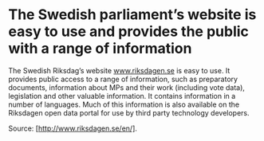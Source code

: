 # The Swedish parliament’s website is easy to use and provides the public with a range of information

The Swedish Riksdag’s website www.riksdagen.se is easy to use. It provides public access to a range of information, such as preparatory documents, information about MPs and their work (including vote data), legislation and other valuable information. It contains information in a number of languages. Much of this information is also available on the Riksdagen open data portal for use by third party technology developers.

Source: [http://www.riksdagen.se/en/].
